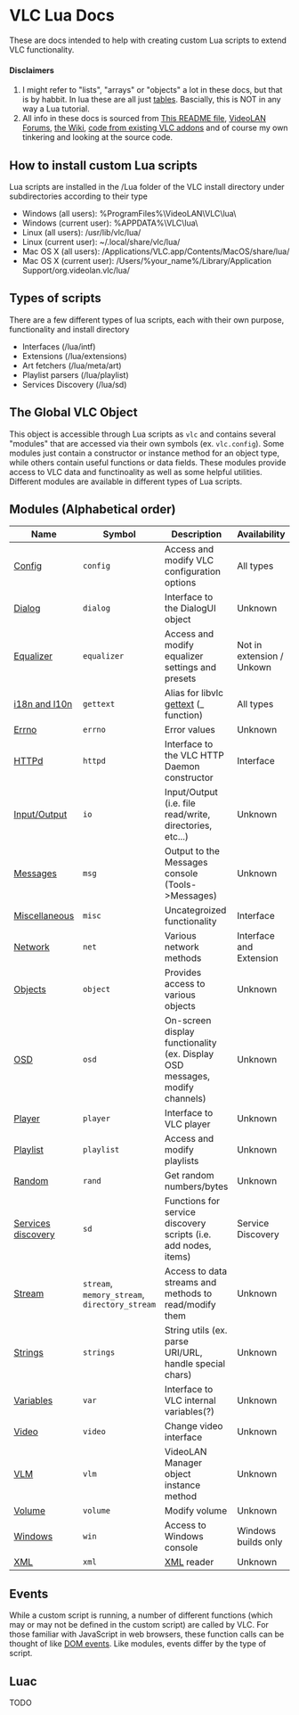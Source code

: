 # VLC Lua Docs
These are docs intended to help with creating custom Lua scripts to extend VLC functionality.

#### **Disclaimers**
1. I might refer to "lists", "arrays" or "objects" a lot in these docs, but that is by habbit. In lua these are all just [tables](https://www.lua.org/pil/11.html). Bascially, this is NOT in any way a Lua tutorial.
2. All info in these docs is sourced from [This README file](http://www.videolan.org/developers/vlc/share/lua/README.txt), [VideoLAN Forums](https://forum.videolan.org/), [the Wiki](https://wiki.videolan.org/), [code from existing VLC addons](https://addons.videolan.org) and of course my own tinkering and looking at the source code.

## How to install custom Lua scripts
Lua scripts are installed in the /Lua folder of the VLC install directory under subdirectories according to their type
- Windows (all users): %ProgramFiles%\VideoLAN\VLC\lua\
- Windows (current user): %APPDATA%\VLC\lua\
- Linux (all users): /usr/lib/vlc/lua/
- Linux (current user): ~/.local/share/vlc/lua/
- Mac OS X (all users): /Applications/VLC.app/Contents/MacOS/share/lua/
- Mac OS X (current user): /Users/%your_name%/Library/Application Support/org.videolan.vlc/lua/

## Types of scripts
There are a few different types of lua scripts, each with their own purpose, functionality and install directory
- Interfaces (/lua/intf)
- Extensions  (/lua/extensions)
- Art fetchers (/lua/meta/art)
- Playlist parsers (/lua/playlist)
- Services Discovery (/lua/sd)

## The Global VLC Object
This object is accessible through Lua scripts as `vlc` and contains several "modules" that are accessed via their own symbols (ex. `vlc.config`). Some modules just contain a constructor or instance method for an object type, while others contain useful functions or data fields. These modules provide access to VLC data and functinoality as well as some helpful utilities.
Different modules are available in different types of Lua scripts.

## Modules (Alphabetical order)
Name | Symbol | Description | Availability
---- | ------ | ----------- | ------------
[Config](https://verghost.com/vlc-lua-docs/config) | `config` | Access and modify VLC configuration options | All types
[Dialog](https://verghost.com/vlc-lua-docs/dialog) | `dialog` | Interface to the DialogUI object | Unknown
[Equalizer](https://verghost.com/vlc-lua-docs/equalizer) | `equalizer` | Access and modify equalizer settings and presets | Not in extension / Unkown
[i18n and l10n](https://verghost.com/vlc-lua-docs/iandl) | `gettext` | Alias for libvlc [gettext](https://en.wikipedia.org/wiki/Gettext) (_ function) | All types
[Errno](https://verghost.com/vlc-lua-docs/errno) | `errno` | Error values | Unknown
[HTTPd](https://verghost.com/vlc-lua-docs/httpd)  | `httpd` | Interface to the VLC HTTP Daemon constructor | Interface
[Input/Output](https://verghost.com/vlc-lua-docs/io)  | `io` | Input/Output (i.e. file read/write, directories, etc...) | Unknown
[Messages](https://verghost.com/vlc-lua-docs/msg)  | `msg` | Output to the Messages console (Tools->Messages) | Unknown
[Miscellaneous](https://verghost.com/vlc-lua-docs/misc)  | `misc` | Uncategroized functionality | Interface
[Network](https://verghost.com/vlc-lua-docs/net)  | `net` | Various network methods | Interface and Extension
[Objects](https://verghost.com/vlc-lua-docs/object)  | `object` | Provides access to various objects | Unknown
[OSD](https://verghost.com/vlc-lua-docs/osd)  | `osd` | On-screen display functionality (ex. Display OSD messages, modify channels) | Unknown
[Player](https://verghost.com/vlc-lua-docs/player)  | `player` | Interface to VLC player | Unknown
[Playlist](https://verghost.com/vlc-lua-docs/playlist)  | `playlist` | Access and modify playlists | Unknown
[Random](https://verghost.com/vlc-lua-docs/rand)  | `rand` | Get random numbers/bytes | Unknown
[Services discovery](https://verghost.com/vlc-lua-docs/sd)  | `sd` | Functions for service discovery scripts (i.e. add nodes, items) | Service Discovery
[Stream](https://verghost.com/vlc-lua-docs/stream)  | `stream`, `memory_stream`, `directory_stream` | Access to data streams and methods to read/modify them | Unknown
[Strings](https://verghost.com/vlc-lua-docs/strings)  | `strings` | String utils (ex. parse URI/URL, handle special chars) | Unknown
[Variables](https://verghost.com/vlc-lua-docs/var)  | `var` | Interface to VLC internal variables(?) | Unknown
[Video](https://verghost.com/vlc-lua-docs/video)  | `video` | Change video interface | Unknown
[VLM](https://verghost.com/vlc-lua-docs/vlm)  | `vlm` | VideoLAN Manager object instance method | Unknown
[Volume](https://verghost.com/vlc-lua-docs/volume)  | `volume` | Modify volume | Unknown
[Windows](https://verghost.com/vlc-lua-docs/win)  | `win` | Access to Windows console | Windows builds only
[XML](https://verghost.com/vlc-lua-docs/xml)  | `xml` | [XML](https://en.wikipedia.org/wiki/XML) reader | Unknown

## Events
While a custom script is running, a number of different functions (which may or may not be defined in the custom script) are called by VLC. For those familiar with JavaScript in web browsers, these function calls can be thought of like [DOM events](https://developer.mozilla.org/en-US/docs/Web/Events).
Like modules, events differ by the type of script.

## Luac
TODO

